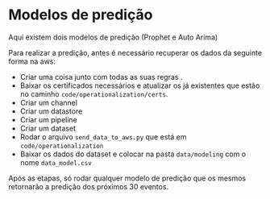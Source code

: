 # Modelos de predição
Aqui existem dois modelos de predição (Prophet e Auto Arima)

Para realizar a predição, antes é necessário recuperar os dados da seguinte forma na aws:
* Criar uma coisa junto com todas as suas regras .
* Baixar os certificados necessários e atualizar os já existentes que estão no caminho `code/operationalization/certs`.
* Criar um channel
* Criar um datastore
* Criar um pipeline
* Criar um dataset
* Rodar o arquivo `send_data_to_aws.py` que está em `code/operationalization`
* Baixar os dados do dataset e colocar na pasta `data/modeling` com o nome `data_model.csv`

Após as etapas, só rodar qualquer modelo de predição que os mesmos retornarão a predição dos próximos 30 eventos.

